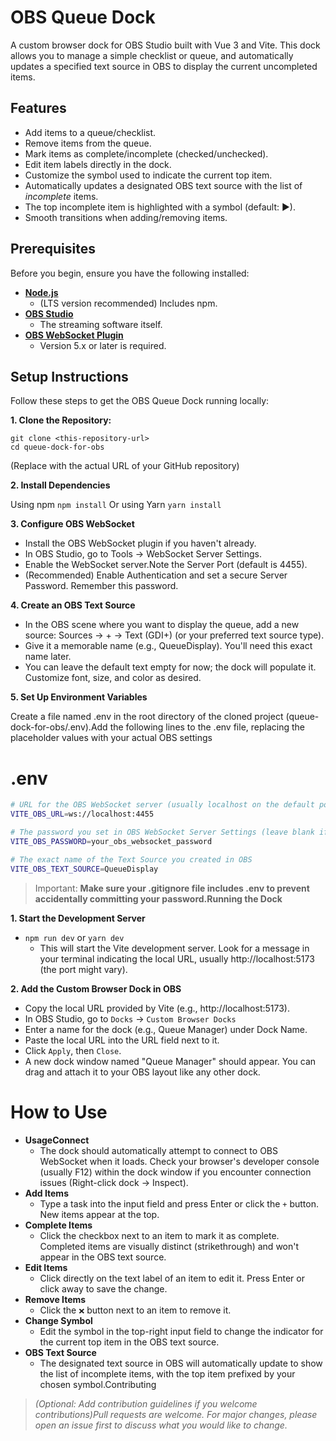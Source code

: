 # OBS Queue Dock

A custom browser dock for OBS Studio built with Vue 3 and Vite. This dock allows you to manage a simple checklist or queue, and automatically updates a specified text source in OBS to display the current uncompleted items.

## Features

* Add items to a queue/checklist.
* Remove items from the queue.
* Mark items as complete/incomplete (checked/unchecked).
* Edit item labels directly in the dock.
* Customize the symbol used to indicate the current top item.
* Automatically updates a designated OBS text source with the list of *incomplete* items.
* The top incomplete item is highlighted with a symbol (default: ▶).
* Smooth transitions when adding/removing items.

## Prerequisites

Before you begin, ensure you have the following installed:

* **[Node.js](https://nodejs.org/)**
  - (LTS version recommended) Includes npm.
* **[OBS Studio](https://obsproject.com/)**
  - The streaming software itself.
* **[OBS WebSocket Plugin](https://github.com/obsproject/obs-websocket/releases)**
  - Version 5.x or later is required.

## Setup Instructions

Follow these steps to get the OBS Queue Dock running locally:

**1. Clone the Repository:**
```
git clone <this-repository-url>
cd queue-dock-for-obs
```
(Replace <your-repository-url> with the actual URL of your GitHub repository)

**2. Install Dependencies**

Using npm
`npm install`
Or using Yarn
`yarn install`

**3. Configure OBS WebSocket**

- Install the OBS WebSocket plugin if you haven't already.
- In OBS Studio, go to Tools -> WebSocket Server Settings.
- Enable the WebSocket server.Note the Server Port (default is 4455).
- (Recommended) Enable Authentication and set a secure Server Password. Remember this password.

**4. Create an OBS Text Source**

- In the OBS scene where you want to display the queue, add a new source: Sources -> + -> Text (GDI+) (or your preferred text source type).
- Give it a memorable name (e.g., QueueDisplay). You'll need this exact name later.
- You can leave the default text empty for now; the dock will populate it. Customize font, size, and color as desired.

**5. Set Up Environment Variables**

Create a file named .env in the root directory of the cloned project (queue-dock-for-obs/.env).Add the following lines to the .env file, replacing the placeholder values with your actual OBS settings

# .env

```bash
# URL for the OBS WebSocket server (usually localhost on the default port)
VITE_OBS_URL=ws://localhost:4455

# The password you set in OBS WebSocket Server Settings (leave blank if authentication is disabled)
VITE_OBS_PASSWORD=your_obs_websocket_password

# The exact name of the Text Source you created in OBS
VITE_OBS_TEXT_SOURCE=QueueDisplay
```

> Important: **Make sure your .gitignore file includes .env to prevent accidentally committing your password.Running the Dock**

**1. Start the Development Server**
  - `npm run dev` or `yarn dev`
    - This will start the Vite development server. Look for a message in your terminal indicating the local URL, usually http://localhost:5173 (the port might vary).

**2. Add the Custom Browser Dock in OBS**
  - Copy the local URL provided by Vite (e.g., http://localhost:5173).
  - In OBS Studio, go to `Docks` -> `Custom Browser Docks`
  - Enter a name for the dock (e.g., Queue Manager) under Dock Name.
  - Paste the local URL into the URL field next to it.
  - Click `Apply`, then `Close`.
  - A new dock window named "Queue Manager" should appear. You can drag and attach it to your OBS layout like any other dock.

# How to Use

- **UsageConnect**
  - The dock should automatically attempt to connect to OBS WebSocket when it loads. Check your browser's developer console (usually F12) within the dock window if you encounter connection issues (Right-click dock -> Inspect).
- **Add Items**
  - Type a task into the input field and press Enter or click the `+` button. New items appear at the top.
- **Complete Items**
  - Click the checkbox next to an item to mark it as complete. Completed items are visually distinct (strikethrough) and won't appear in the OBS text source.
- **Edit Items**
  - Click directly on the text label of an item to edit it. Press Enter or click away to save the change.
- **Remove Items**
  - Click the `❌` button next to an item to remove it.
- **Change Symbol**
  - Edit the symbol in the top-right input field to change the indicator for the current top item in the OBS text source.
- **OBS Text Source**
  - The designated text source in OBS will automatically update to show the list of incomplete items, with the top item prefixed by your chosen symbol.Contributing

> *(Optional: Add contribution guidelines if you welcome contributions)Pull requests are welcome. For major changes, please open an issue first to discuss what you would like to change.*
